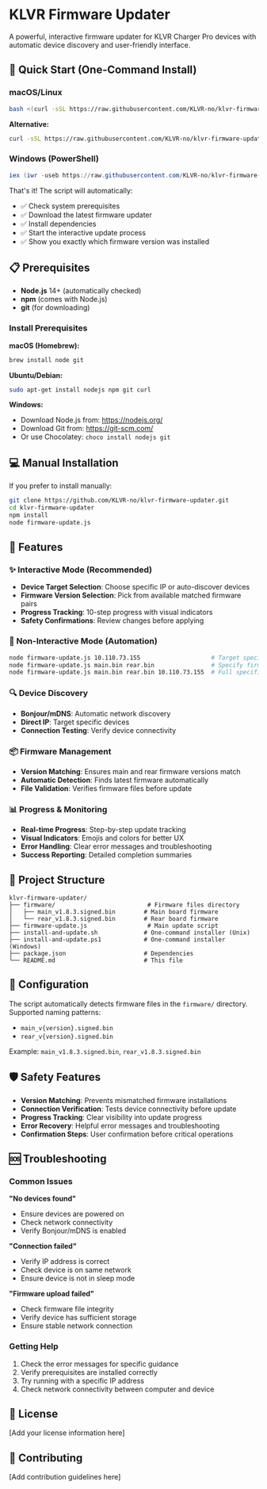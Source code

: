 # KLVR Firmware Updater

A powerful, interactive firmware updater for KLVR Charger Pro devices with automatic device discovery and user-friendly interface.

## 🚀 Quick Start (One-Command Install)

### macOS/Linux
```bash
bash <(curl -sSL https://raw.githubusercontent.com/KLVR-no/klvr-firmware-updater/main/install-and-update.sh)
```

**Alternative:**
```bash
curl -sSL https://raw.githubusercontent.com/KLVR-no/klvr-firmware-updater/main/install-and-update.sh | bash
```

### Windows (PowerShell)
```powershell
iex (iwr -useb https://raw.githubusercontent.com/KLVR-no/klvr-firmware-updater/main/install-and-update.ps1)
```

That's it! The script will automatically:
- ✅ Check system prerequisites
- ✅ Download the latest firmware updater
- ✅ Install dependencies
- ✅ Start the interactive update process
- ✅ Show you exactly which firmware version was installed

## 📋 Prerequisites

- **Node.js** 14+ (automatically checked)
- **npm** (comes with Node.js)
- **git** (for downloading)

### Install Prerequisites

**macOS (Homebrew):**
```bash
brew install node git
```

**Ubuntu/Debian:**
```bash
sudo apt-get install nodejs npm git curl
```

**Windows:**
- Download Node.js from: https://nodejs.org/
- Download Git from: https://git-scm.com/
- Or use Chocolatey: `choco install nodejs git`

## 💻 Manual Installation

If you prefer to install manually:

```bash
git clone https://github.com/KLVR-no/klvr-firmware-updater.git
cd klvr-firmware-updater
npm install
node firmware-update.js
```

## 🎯 Features

### ✨ Interactive Mode (Recommended)
- **Device Target Selection**: Choose specific IP or auto-discover devices
- **Firmware Version Selection**: Pick from available matched firmware pairs
- **Progress Tracking**: 10-step progress with visual indicators
- **Safety Confirmations**: Review changes before applying

### 🤖 Non-Interactive Mode (Automation)
```bash
node firmware-update.js 10.110.73.155                    # Target specific IP
node firmware-update.js main.bin rear.bin                # Specify firmware files
node firmware-update.js main.bin rear.bin 10.110.73.155  # Full specification
```

### 🔍 Device Discovery
- **Bonjour/mDNS**: Automatic network discovery
- **Direct IP**: Target specific devices
- **Connection Testing**: Verify device connectivity

### 📦 Firmware Management
- **Version Matching**: Ensures main and rear firmware versions match
- **Automatic Detection**: Finds latest firmware automatically
- **File Validation**: Verifies firmware files before update

### 📊 Progress & Monitoring
- **Real-time Progress**: Step-by-step update tracking
- **Visual Indicators**: Emojis and colors for better UX
- **Error Handling**: Clear error messages and troubleshooting
- **Success Reporting**: Detailed completion summaries

## 📁 Project Structure

```
klvr-firmware-updater/
├── firmware/                          # Firmware files directory
│   ├── main_v1.8.3.signed.bin        # Main board firmware
│   └── rear_v1.8.3.signed.bin        # Rear board firmware
├── firmware-update.js                 # Main update script
├── install-and-update.sh             # One-command installer (Unix)
├── install-and-update.ps1            # One-command installer (Windows)
├── package.json                      # Dependencies
└── README.md                         # This file
```

## 🔧 Configuration

The script automatically detects firmware files in the `firmware/` directory. Supported naming patterns:
- `main_v{version}.signed.bin`
- `rear_v{version}.signed.bin`

Example: `main_v1.8.3.signed.bin`, `rear_v1.8.3.signed.bin`

## 🛡️ Safety Features

- **Version Matching**: Prevents mismatched firmware installations
- **Connection Verification**: Tests device connectivity before update
- **Progress Tracking**: Clear visibility into update progress
- **Error Recovery**: Helpful error messages and troubleshooting
- **Confirmation Steps**: User confirmation before critical operations

## 🆘 Troubleshooting

### Common Issues

**"No devices found"**
- Ensure devices are powered on
- Check network connectivity
- Verify Bonjour/mDNS is enabled

**"Connection failed"**
- Verify IP address is correct
- Check device is on same network
- Ensure device is not in sleep mode

**"Firmware upload failed"**
- Check firmware file integrity
- Verify device has sufficient storage
- Ensure stable network connection

### Getting Help

1. Check the error messages for specific guidance
2. Verify prerequisites are installed correctly
3. Try running with a specific IP address
4. Check network connectivity between computer and device

## 📄 License

[Add your license information here]

## 🤝 Contributing

[Add contribution guidelines here]